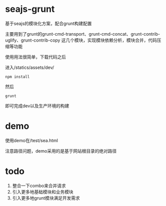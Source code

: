 # seajs-grunt
基于seajs的模块化方案，配合grunt构建配置

主要用到了grunt的grunt-cmd-transport、grunt-cmd-concat、grunt-contrib-uglify、grunt-contrib-copy 这几个模块，实现模块依赖分析，模块合并，代码压缩等功能

使用用法很简单，下载代码之后

进入/statics/assets/dev/

```
npm install
```

然后

```
grunt
```

即可完成dev以及生产环境的构建

# demo

使用demo在/test/sea.html

注意路径问题，demo采用的是基于网站根目录的绝对路径

# todo

1. 整合一下combo来合并请求
2. 引入更多地基础模块和业务模块
3. 引入更多地grunt模块满足开发需求






